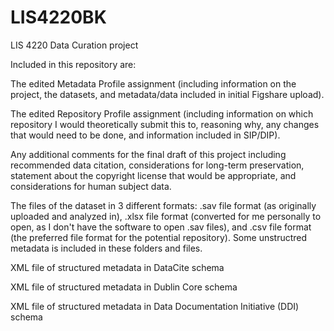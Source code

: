# LIS4220BK
LIS 4220 Data Curation project

Included in this repository are:

  The edited Metadata Profile assignment (including information on the project, the datasets, and metadata/data included in initial Figshare upload).
  
  The edited Repository Profile assignment (including information on which repository I would theoretically submit this to, reasoning why, any changes that would need to be done, and information included in SIP/DIP).
  
  Any additional comments for the final draft of this project including recommended data citation, considerations for long-term preservation, statement about the copyright license that would be appropriate, and considerations for human subject data.
  
  The files of the dataset in 3 different formats: .sav file format (as originally uploaded and analyzed in), .xlsx file format (converted for me personally to open, as I don't have the software to open .sav files), and .csv file format (the preferred file format for the potential repository). Some unstructred metadata is included in these folders and files.
  
  XML file of structured metadata in DataCite schema
  
  XML file of structured metadata in Dublin Core schema
  
  XML file of structured metadata in Data Documentation Initiative (DDI) schema
